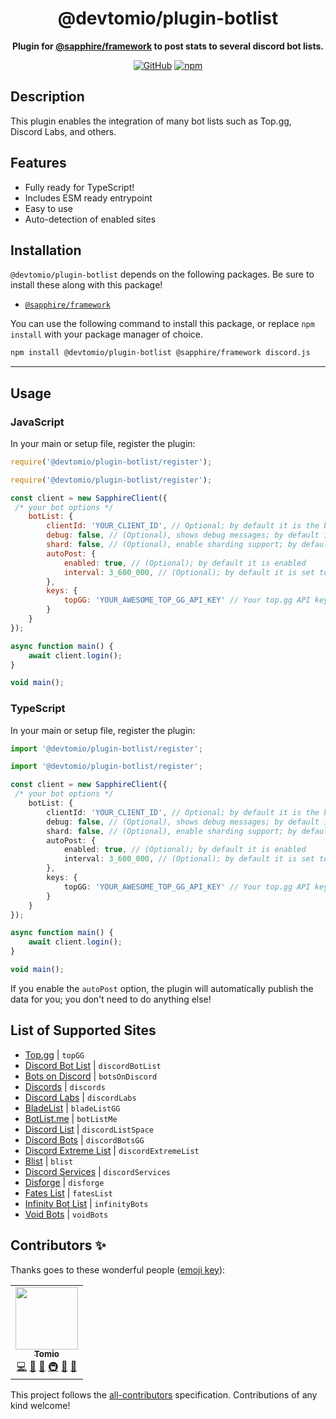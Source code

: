 <div align="center">

# @devtomio/plugin-botlist

**Plugin for <a href="https://github.com/sapphiredev/framework">@sapphire/framework</a> to post stats to several discord bot lists.**

[![GitHub](https://img.shields.io/github/license/devtomio/sapphire-plugin-botlist)](https://github.com/devtomio/sapphire-plugin-botlist/blob/main/LICENSE.md)
[![npm](https://img.shields.io/npm/v/@devtomio/plugin-botlist?color=crimson&logo=npm&style=flat-square)](https://www.npmjs.com/package/@devtomio/plugin-botlist)

</div>

## Description

This plugin enables the integration of many bot lists such as Top.gg, Discord Labs, and others.

## Features

- Fully ready for TypeScript!
- Includes ESM ready entrypoint
- Easy to use
- Auto-detection of enabled sites

## Installation

`@devtomio/plugin-botlist` depends on the following packages. Be sure to install these along with this package!

- [`@sapphire/framework`](https://www.npmjs.com/package/@sapphire/framework)

You can use the following command to install this package, or replace `npm install` with your package manager of choice.

```sh
npm install @devtomio/plugin-botlist @sapphire/framework discord.js
```

---

## Usage

### JavaScript

In your main or setup file, register the plugin:

```javascript
require('@devtomio/plugin-botlist/register');
```

```javascript
require('@devtomio/plugin-botlist/register');

const client = new SapphireClient({
 /* your bot options */
	botList: {
		clientId: 'YOUR_CLIENT_ID', // Optional; by default it is the bot's id
		debug: false, // (Optional), shows debug messages; by default it is false
		shard: false, // (Optional), enable sharding support; by default it is false
  		autoPost: {
   			enabled: true, // (Optional); by default it is enabled
   			interval: 3_600_000, // (Optional); by default it is set to 1 hour
  		},
  		keys: {
   			topGG: 'YOUR_AWESOME_TOP_GG_API_KEY' // Your top.gg API key (a list will be found below)
  		}
 	}
});

async function main() {
	await client.login();
}

void main();
```

### TypeScript

In your main or setup file, register the plugin:

```typescript
import '@devtomio/plugin-botlist/register';
```

```typescript
import '@devtomio/plugin-botlist/register';

const client = new SapphireClient({
 /* your bot options */
	botList: {
  		clientId: 'YOUR_CLIENT_ID', // Optional; by default it is the bot's id
  		debug: false, // (Optional), shows debug messages; by default it is false
		shard: false, // (Optional), enable sharding support; by default it is false
  		autoPost: {
   			enabled: true, // (Optional); by default it is enabled
   			interval: 3_600_000, // (Optional); by default it is set to 1 hour
  		},
  		keys: {
   			topGG: 'YOUR_AWESOME_TOP_GG_API_KEY' // Your top.gg API key (a list will be found below)
  		}
 	}
});

async function main() {
	await client.login();
}

void main();
```

If you enable the `autoPost` option, the plugin will automatically publish the data for you; you don't need to do anything else!

## List of Supported Sites

- [Top.gg](https://top.gg) | `topGG`
- [Discord Bot List](https://discordbotlist.com) | `discordBotList`
- [Bots on Discord](https://bots.ondiscord.xyz) | `botsOnDiscord`
- [Discords](https://discords.com) | `discords`
- [Discord Labs](https://bots.discordlabs.org) | `discordLabs`
- [BladeList](https://bladelist.gg) | `bladeListGG`
- [BotList.me](https://botlist.me) | `botListMe`
- [Discord List](https://discordlist.space) | `discordListSpace`
- [Discord Bots](https://discord.bots.gg) | `discordBotsGG`
- [Discord Extreme List](https://discordextremelist.xyz) | `discordExtremeList`
- [Blist](https://blist.xyz) | `blist`
- [Discord Services](https://discordservices.net) | `discordServices`
- [Disforge](https://disforge.com) | `disforge`
- [Fates List](https://fateslist.xyz) | `fatesList`
- [Infinity Bot List](https://infinitybots.gg) | `infinityBots`
- [Void Bots](https://voidbots.net) | `voidBots`

## Contributors ✨

Thanks goes to these wonderful people ([emoji key](https://allcontributors.org/docs/en/emoji-key)):

<!-- ALL-CONTRIBUTORS-LIST:START - Do not remove or modify this section -->
<!-- prettier-ignore-start -->
<!-- markdownlint-disable -->
<table>
  <tr>
    <td align="center"><a href="https://tomio.codes/"><img src="https://avatars.githubusercontent.com/u/75403863?v=4?s=100" width="100px;" alt=""/><br /><sub><b>Tomio</b></sub></a><br /><a href="https://github.com/devtomio/sapphire-plugin-botlist/commits?author=devtomio" title="Code">💻</a> <a href="https://github.com/devtomio/sapphire-plugin-botlist/commits?author=devtomio" title="Documentation">📖</a> <a href="#ideas-devtomio" title="Ideas, Planning, & Feedback">🤔</a> <a href="#infra-devtomio" title="Infrastructure (Hosting, Build-Tools, etc)">🚇</a> <a href="#plugin-devtomio" title="Plugin/utility libraries">🔌</a> <a href="#maintenance-devtomio" title="Maintenance">🚧</a></td>
  </tr>
</table>

<!-- markdownlint-restore -->
<!-- prettier-ignore-end -->

<!-- ALL-CONTRIBUTORS-LIST:END -->

This project follows the [all-contributors](https://github.com/all-contributors/all-contributors) specification. Contributions of any kind welcome!
